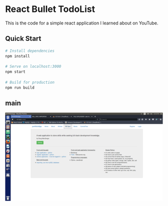 # React Bullet TodoList

This is the code for a simple react application I learned about on YouTube.

## Quick Start

```bash
# Install dependencies
npm install

# Serve on localhost:3000
npm start

# Build for production
npm run build
```
## main
![python-code](https://raw.githubusercontent.com/SEDoug/portfolioapp/master/static/Screenshot%20from%202017-10-19%2020-44-01.png)
